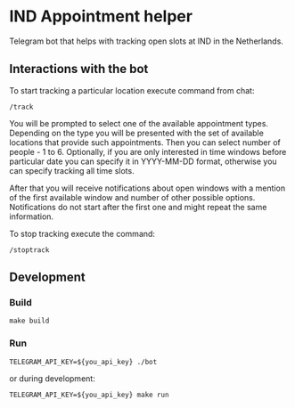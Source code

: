 # IND Appointment helper

Telegram bot that helps with tracking open slots at IND in the Netherlands.

## Interactions with the bot

 To start tracking a particular location execute command from chat:

```
/track
```

You will be prompted to select one of the available appointment types. Depending on the type you will be presented with
the set of available locations that provide such appointments.
Then you can select number of people - 1 to 6.
Optionally, if you are only interested in time windows before particular date you can specify it in YYYY-MM-DD
format, otherwise you can specify tracking all time slots.

After that you will receive notifications about open windows with a mention of the first available window and number of
other possible options. Notifications do not start after the first one and might repeat the same information.

To stop tracking execute the command:

```
/stoptrack
```

## Development

### Build

```shell
make build
```

### Run

```shell
TELEGRAM_API_KEY=${you_api_key} ./bot
```

or during development:
```shell
TELEGRAM_API_KEY=${you_api_key} make run
```
